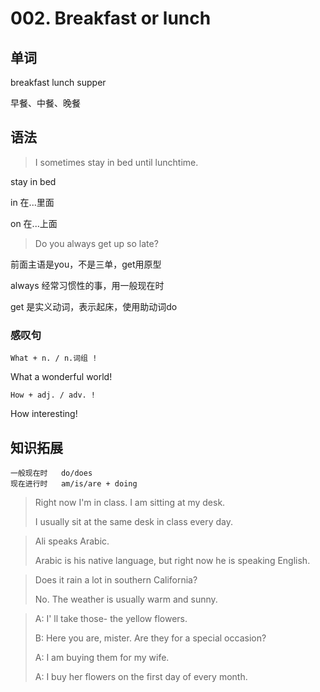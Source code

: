 # 002. Breakfast or lunch

## 单词

breakfast  lunch  supper

早餐、中餐、晚餐



## 语法

> I sometimes stay in bed until lunchtime.

stay in bed 

in 在...里面

on 在...上面



> Do you always get up so late?

前面主语是you，不是三单，get用原型

always 经常习惯性的事，用一般现在时

get 是实义动词，表示起床，使用助动词do



### 感叹句

```
What + n. / n.词组 !
```

What a wonderful world!

```
How + adj. / adv. !
```

How interesting!



## 知识拓展

```
一般现在时   do/does
现在进行时   am/is/are + doing
```

> Right now I'm in class. I am sitting at my desk.
>
> I usually sit at the same desk in class every day.



> Ali speaks Arabic.
>
> Arabic is his native language, but right now he is speaking English.



> Does it rain a lot in southern California?
>
> No. The weather is usually warm and sunny.



> A: I' ll take those- the yellow flowers.
>
> B: Here you are, mister. Are they for a special occasion?
>
> A: I am buying them for my wife.
>
> A: I buy her flowers on the first day of every month.





























